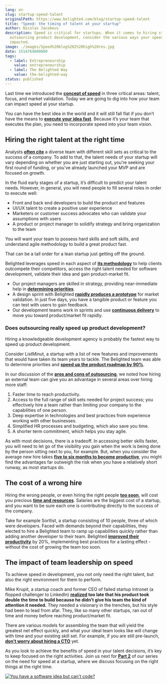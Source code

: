 ```yaml
---
lang: en
slug: startup-speed-talent
originalPath: https://www.belighted.com/blog/startup-speed-talent
title: "Speed: the timing of talent at your startup"
author: Nicolas Jacobeus
description: Speed is critical for startups. When it comes to hiring staff or
  outsourcing product development, consider the various ways your speed will be
  impacted.
image: ./images/Speed%20blog%202%20high%20res.jpg
date: 1514764800000
tags:
  - label: Entrepreneurship
    value: entrepreneurship
  - label: The Belighted Way
    value: the-belighted-way
status: published
---
```

Last time we introduced the **[concept of speed](https://www.belighted.com/blog/successful-startups-speed)** in three critical areas: talent, focus, and market validation. Today we are going to dig into how your team can impact speed at your startup.

You can have the best idea in the world and it will still fall flat if you don’t have the means to **[execute your idea fast](https://www.forbes.com/sites/neilpatel/2016/04/13/why-do-the-best-startups-execute-faster-than-anyone-else/#7c8b386348a2)**. Because it’s your team that executes the plan, you need to incorporate speed into your team vision.

Hiring the right talent at the right time
-----------------------------------------

Analysts **[often cite](https://www.cbinsights.com/research/startup-failure-reasons-top/)** a diverse team with different skill sets as critical to the success of a company. To add to that, the talent needs of your startup will vary depending on whether you are just starting out, you’re seeking your first round of funding, or you’ve already launched your MVP and are focused on growth.

In the fluid early stages of a startup, it’s difficult to predict your talent needs. However, in general, you will need people to fill several roles in order to execute well:

*   Front and back end developers to build the product and features
*   UI/UX talent to create a positive user experience
*   Marketers or customer success advocates who can validate your assumptions with users
*   A product or project manager to solidify strategy and bring organization to the team

You will want your team to possess hard skills and soft skills, and understand agile methodology to build a great product fast.

That can be a tall order for a lean startup just getting off the ground.

Belighted leverages speed in each aspect of **[its methodology](https://www.belighted.com/blog/product-development-methodology)** to help clients outcompete their competitors, access the right talent needed for software development, validate their idea and gain product-market fit.

*   Our project managers are skilled in strategy, providing near-immediate help in **[determining priorities](https://www.belighted.com/blog/why-scoping-workshop)**.
*   A design sprint with Belighted **[rapidly produces a prototype](https://www.belighted.com/blog/how-a-design-sprint-can-accelerate-your-product-development-process)** for market validation. In just five days, you have a tangible product or feature you can test with users to gain feedback.
*   Our development teams work in sprints and use **[continuous delivery](https://www.belighted.com/blog/continuous-delivery-startups)** to move you toward product/market fit rapidly.

### Does outsourcing really speed up product development?

Hiring a knowledgeable development agency is probably the fastest way to speed up product development.

Consider ListMinut, a startup with a list of new features and improvements that would have taken its team years to tackle. The Belighted team was able to determine priorities and **[speed up the product roadmap by 90%](https://www.belighted.com/case-studies/listminut-increases-their-product-development-speed-by-90-with-belighted)**.

In our discussion of the **[pros and cons of outsourcing](https://www.belighted.com/blog/10-pros-and-cons-of-outsourcing-mvp-development)**, we noted how hiring an external team can give you an advantage in several areas over hiring more staff:

1.  Faster time to reach productivity.
2.  Access to the full range of skill sets needed for project success; you effectively hire a team rather than limiting your company to the capabilities of one person.
3.  Deep expertise in technologies and best practices from experience working with other businesses.
4.  Simplified HR processes and budgeting, which also save you time.
5.  A shorter term commitment, which helps you stay agile.

As with most decisions, there is a tradeoff. In accessing better skills faster, you will need to let go of the visibility you gain when the work is being done by the person sitting next to you, for example. But, when you consider the average new hire takes **[five to six months to become productive](https://www.cgsinc.com/blog/measure-onboarding-effectiveness-with-employee-time-to-productivity)**, you might find the advantages far outweigh the risk when you have a relatively short runway, as most startups do.

The cost of a wrong hire
------------------------

Hiring the wrong people, or even hiring the right people **[too soon](https://heleo.com/ericries-might-hiring-new-employee-soon-heres-know/7078/)**, will cost you precious **[time and resources](https://hackernoon.com/hiring-woes-the-costs-of-bad-hires-and-how-to-avoid-them-413395b5ef3)**. Salaries are the biggest cost of a startup, and you want to be sure each one is contributing directly to the success of the company.

Take for example Sortlist, a startup consisting of 10 people, three of which were developers. Faced with demands beyond their capabilities, they elected to hire a Belighted team to ramp up capabilities quickly rather than adding another developer to their team. Belighted **[improved their productivity](https://www.belighted.com/case-studies/sortlist-improves-web-app-quality-and-team-productivity-by-20-with-belighted)** by 20%, implementing best practices for a lasting effect - without the cost of growing the team too soon.

The impact of team leadership on speed
--------------------------------------

To achieve speed in development, you not only need the right talent, but also the right environment for them to perform.

Mike Krupit, a startup coach and former CEO of failed startup Intronet (a flopped challenger to LinkedIn) **[realized](https://www.trajectify.com/blog/2017/3/16/why-didnt-intronet-succeed) too late that his product took double the time to build because he didn’t give his team the kind of attention it needed.** They needed a visionary in the trenches, but his style had been to lead from afar. They, like so many other startups, ran out of time and money before reaching product/market fit.

There are various models for assembling the team that will yield the greatest net effect quickly, and what your ideal team looks like will change with time and your existing skill set. For example, if you are still pre-launch, **[don’t worry about hiring a CTO](https://www.belighted.com/blog/do-you-really-need-to-hire-a-cto-to-launch-your-startup)** yet.

As you look to achieve the benefits of speed in your talent decisions, it’s key to keep focused on the right activities. Join us next for **[Part 2](/blog/startup-speed-focus)** of our series on the need for speed at a startup, where we discuss focusing on the right things at the right time.  
  
[![You have a software idea but can't code?](/images/legacy-cta/2r_muYcfC0X7-yUFIS_kd.png)](https://cta-redirect.hubspot.com/cta/redirect/1684659/2a757af5-8c70-4e5b-bd84-3e0c399fa61d)